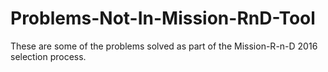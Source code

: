 # Problems-Not-In-Mission-RnD-Tool
These are some of the problems solved as part of the Mission-R-n-D 2016 selection process.
